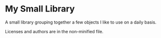 My Small Library
===

A small library grouping together a few objects I like to use on a daily basis.

Licenses and authors are in the non-minified file.
